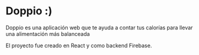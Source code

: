 # Doppio :)
Doppio es una aplicación web que te ayuda a contar tus calorías para llevar una alimentación más balanceada

El proyecto fue creado en React y como backend Firebase.
